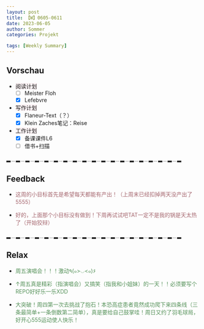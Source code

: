 ```yaml
---
layout: post
title: 【W】0605-0611
date: 2023-06-05
author: Sommer
categories: Projekt

tags: [Weekly Summary]
--- 
```


## Vorschau

- <font style="background:#fcf2f4">阅读计划</font>
  - [ ] Meister Floh
  - [x] Lefebvre
- <font style="background:#fcf2f4">写作计划</font>
  - [x] Flaneur-Text（？）
  - [x] Klein Zaches笔记：Reise
- <font style="background:#fcf2f4">工作计划</font>
  - [x] 备课课件L6
  - [ ] 借书+扫描

▂﹍▂﹍▂﹍▂﹍▂﹍▂﹍▂﹍▂﹍▂﹍▂﹍▂﹍▂﹍▂﹍▂﹍▂﹍▂﹍▂﹍▂﹍▂

## Feedback

- <font style="color:#a66870">这周的小目标首先是希望每天都能有产出！（上周末已经扣掉两天没产出了5555）</font>

- <font style="color:#a66870">好的，上面那个小目标没有做到！下周再试试吧TAT一定不是我的锅是天太热了（开始狡辩）</font>

▂﹍▂﹍▂﹍▂﹍▂﹍▂﹍▂﹍▂﹍▂﹍▂﹍▂﹍▂﹍▂﹍▂﹍▂﹍▂﹍▂﹍▂﹍▂


## Relax

- <font style="color:#56925A">周五演唱会！！！激动٩(๑>◡<๑)۶</font><br>

- <font style="color:#56925A">↑周五真是精彩（指演唱会）又搞笑（指我和小姐妹）的一天！！必须要写个REPO好好乐一乐XDD</font><br>

- <font style="color:#56925A">大突破！周四第一次去挑战了抱石！本恐高症患者竟然成功爬下来四条线（三条最简单+一条倒数第二简单），真是要给自己鼓掌哇！周日又约了羽毛球局，好开心555运动使人快乐！</font><br>